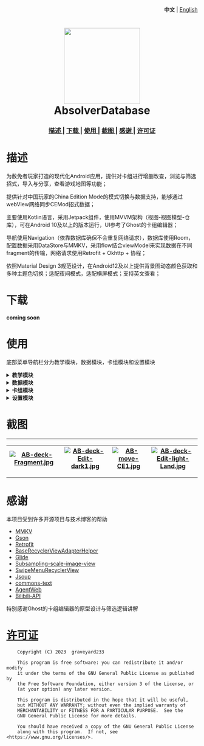 <p align="right">
    <strong>中文</strong>
    <span> | </span>
    <a href="https://www.github.com/graveyard233/AbsolverDatabase/blob/master/README_EN.md">English</a>
</p>

<h1 align="center">
    <img src="https://i.postimg.cc/6QbkhKJy/AB-1.png" width="200">
    <br>AbsolverDatabase<br>
</h1>

<div align="center">
    <h3>
    <a href="https://github.com/graveyard233/AbsolverDatabase#描述">
    描述
    </a>
    <span> | </span>
    <a href="https://github.com/graveyard233/AbsolverDatabase#下载">
    下载
    </a>
    <span> | </span>
    <a href="https://github.com/graveyard233/AbsolverDatabase#使用">
    使用
    </a>
    <span> | </span>
    <a href="https://github.com/graveyard233/AbsolverDatabase#截图">
    截图
    </a>
    <span> | </span>
    <a href="https://github.com/graveyard233/AbsolverDatabase#感谢">
    感谢
    </a>
    <span> | </span>
    <a href="https://github.com/graveyard233/AbsolverDatabase#许可证">
    许可证
    </a>
    </h3>
</div>

# 描述

为赦免者玩家打造的现代化Android应用，提供对卡组进行增删改查，浏览与筛选招式，导入与分享，查看游戏地图等功能；

提供针对中国玩家的China Edition Mode的模式切换与数据支持，能够通过webView网络同步CEMod招式数据；

主要使用Kotlin语言，采用Jetpack组件，使用MVVM架构（视图-视图模型-仓库），可在Android 10及以上的版本运行，UI参考了Ghost的卡组编辑器；

导航使用Navigation（依靠数据库确保不会重复网络请求），数据库使用Room，配置数据采用DataStore与MMKV，采用flow结合viewModel来实现数据在不同fragment的传输，网络请求使用Retrofit + Okhttp + 协程；

依照Material Design 3规范设计，在Android12及以上提供背景图动态颜色获取和多种主题色切换；适配夜间模式，适配横屏模式；支持英文查看；

# 下载

<strong>coming soon</strong>

# 使用

底部菜单导航栏分为教学模块，数据模块，卡组模块和设置模块
<details>
    <summary><strong>教学模块</strong></summary>
<p>默认浏览Ghost新手教学视频，点击顶部图片弹出弹窗，可切换列表。另一列表展示B站最新的赦免者相关视频，默认加载20个</p>
</details>

<details>
    <summary><strong>数据模块</strong></summary>
<p>默认展示地图界面，可放大缩小查看</p>
<p>调色板界面根据手机壁纸展示Material动态主题色</p>
<p>Tip界面展示游戏的一些数据</p>
</details>

<details>
    <summary><strong>卡组模块</strong></summary>
<h3>卡组浏览界面</h3>
<p>右侧按类别(徒手，拳套，剑)筛选数据库中的卡组，左侧列表展示此类卡组(按卡组更新时间降序排列)</p>
<p>点击卡组可进入卡组编辑界面</p>
<p>长按卡组可复制卡组代码</p>
<p>点击顶部图标可新建卡组</p>
<p>长按顶部图标可根据剪贴板内的代码复制卡组</p>
<p>侧滑卡组子项，点击(X)可以删除卡组</p>
<h3>卡组编辑界面</h3>
<p>本界面一切操作，不主动保存的话，不会写入数据库</p>
<p>长按招式框可删除框内招式(临时)</p>
<p>点击保存图标可以保存本次编辑(无法回滚)</p>
<p>点击招式图标可进入招式选择界面</p>
<p>长按空白区域可唤起底部弹窗，用于编辑卡组名等</p>
<h3>招式选择界面</h3>
<p>顶部为招式序列，长按序列内招式可将其删除</p>
<p>点击招式即进入选中框的编辑状态</p>
<p>中间部分为招式数据和初级筛选项，侧滑数据那栏可以打开高级筛选弹窗</p>
<p>底部为招式列表，按结束站架区分，若已使用则在图片左上角有图标提示(应用不处理重复选中的情况)</p>
</details>

<details>
    <summary><strong>设置模块</strong></summary>
<p>可用于了解项目仓库，应用版本和提交建议的方式</p>
<h3>基础设置界面</h3>
<p>设置应用各种基础配置，动态主题色仅在Android12及以上可用</p>
<p>如果觉得顶部的工具栏很难看，可以关闭[显示工具栏]，其仅提供导航功能</p>
<p>点击高级设置可进入高级设置界面</p>
<p>不推荐打开CEMod的更多数据展示开关，因为打开后会计算并调整UI，会造成明显的卡顿现象</p>
<h3>高级设置界面</h3>
<p>高斯模糊功能仅在Android12及以上可用</p>
<p>高级筛选可开启或停用高级筛选项，长按可拖动顺序，按从左到右，从上到下排序</p>
<h3>数据库相关界面</h3>
<p>除云端同步CEMod方法外，都是本地代码更新招式数据</p>
<p>云端同步CE数据是通过webView分析网页的方式获取数据，有失败的风险</p>
<h3>开发工具界面</h3>
<p>用于调整日志打印，写入等级，控制崩溃日志的界面</p>
</details>

# 截图

----
|[![AB-deck-Fragment.jpg](https://i.postimg.cc/9QdZ9dVy/AB-deck-Fragment.jpg)](https://postimg.cc/3kwk5Dkw)|[![AB-deck-Edit-dark1.jpg](https://i.postimg.cc/KYsVMknr/AB-deck-Edit-dark1.jpg)](https://postimg.cc/yJcvqNpk)|[![AB-move-CE1.jpg](https://i.postimg.cc/kgctj7HH/AB-move-CE1.jpg)](https://postimg.cc/Wdd3zcTm)|[![AB-deck-Edit-light-Land.jpg](https://i.postimg.cc/Rhhmw5Y2/AB-deck-Edit-light-Land.jpg)](https://postimg.cc/7GFjycwN)|
| --- | --- | --- | --- |
----

# 感谢

本项目受到许多开源项目与技术博客的帮助
- [MMKV](https://github.com/Tencent/MMKV)
- [Gson](https://github.com/google/gson)
- [Retrofit](https://github.com/square/retrofit)
- [BaseRecyclerViewAdapterHelper](https://github.com/CymChad/BaseRecyclerViewAdapterHelper)
- [Glide](https://github.com/bumptech/glide)
- [Subsampling-scale-image-view](https://github.com/davemorrissey/subsampling-scale-image-view)
- [SwipeMenuRecyclerView](https://github.com/aitsuki/SwipeMenuRecyclerView)
- [Jsoup](https://github.com/jhy/jsoup)
- [commons-text](https://central.sonatype.com/artifact/org.apache.commons/commons-text/1.10.0)
- [AgentWeb](https://github.com/Justson/AgentWeb)
- [Bilibili-API](https://github.com/SocialSisterYi/bilibili-API-collect)

特别感谢Ghost的卡组编辑器的原型设计与筛选逻辑讲解

# [许可证](https://github.com/graveyard233/AbsolverDatabase/blob/master/LICENSE)

        Copyright (C) 2023  graveyard233

        This program is free software: you can redistribute it and/or modify
        it under the terms of the GNU General Public License as published by
        the Free Software Foundation, either version 3 of the License, or
        (at your option) any later version.

        This program is distributed in the hope that it will be useful,
        but WITHOUT ANY WARRANTY; without even the implied warranty of
        MERCHANTABILITY or FITNESS FOR A PARTICULAR PURPOSE.  See the
        GNU General Public License for more details.

        You should have received a copy of the GNU General Public License
        along with this program.  If not, see <https://www.gnu.org/licenses/>.
